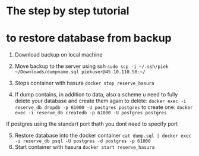 # The step by step tutorial 
# to restore database from backup

1. Download backup on local machine
2. Move backup to the server using ssh `sudo scp -i ~/.ssh/piek ~/Downloads/dumpname.sql piekuser@45.10.110.58:~/`

4. Stops container with hasura `docker stop reserve_hasura`
3. If dump contains, in addition to data, also a scheme u need to fully delete your database and create them again 
to delete: `docker exec -i reserve_db dropdb -p 61000 -U postgres postgres`
to create one: `docker exec -i reserve_db createdb -p 61000 -U postgres postgres`

If postgres using the standart port thath you dont need to specify port

5. Restore database into the docker container 
`cat dump.sql | docker exec -i reserve_db psql -U postgres -d postgres -p 61000`
6. Start container with hasura `docker start reserve_hasura`


